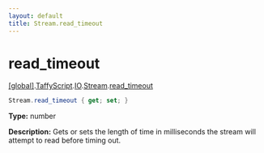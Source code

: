 ```yaml
---
layout: default
title: Stream.read_timeout
---
```


# read_timeout

[\[global\]]({{site.baseurl}}/docs/).[TaffyScript]({{site.baseurl}}/docs/TaffyScript/).[IO]({{site.baseurl}}/docs/TaffyScript/IO/).[Stream]({{site.baseurl}}/docs/TaffyScript/IO/Stream/).[read_timeout]({{site.baseurl}}/docs/TaffyScript/IO/Stream/read_timeout/)

```cs
Stream.read_timeout { get; set; }
```

**Type:** number

**Description:** Gets or sets the length of time in milliseconds the stream will attempt to read before timing out.
